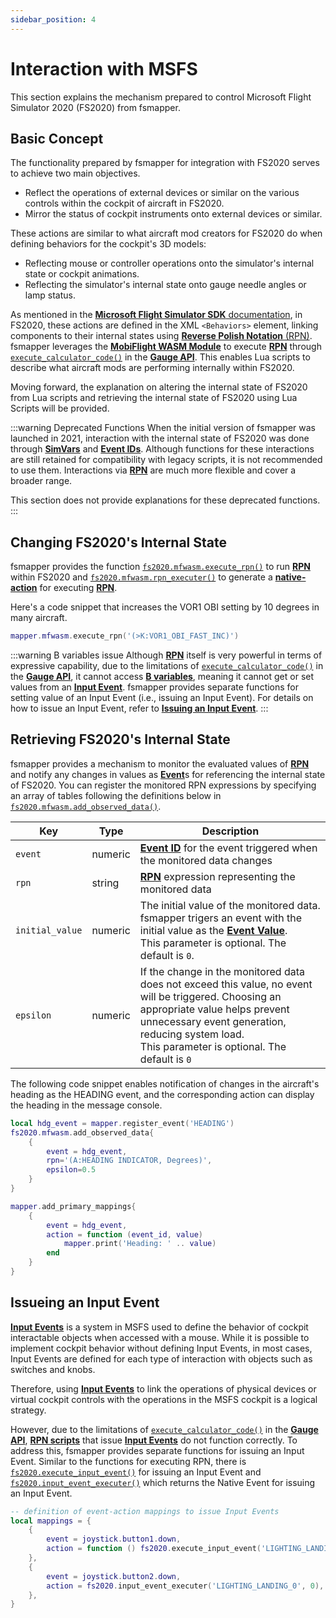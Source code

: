 ```yaml
---
sidebar_position: 4
---
```


# Interaction with MSFS
This section explains the mechanism prepared to control Microsoft Flight Simulator 2020 (FS2020) from fsmapper.

## Basic Concept
The functionality prepared by fsmapper for integration with FS2020 serves to achieve two main objectives.

- Reflect the operations of external devices or similar on the various controls within the cockpit of aircraft in FS2020.
- Mirror the status of cockpit instruments onto external devices or similar.

These actions are similar to what aircraft mod creators for FS2020 do when defining behaviors for the cockpit's 3D models:

- Reflecting mouse or controller operations onto the simulator's internal state or cockpit animations.
- Reflecting the simulator's internal state onto gauge needle angles or lamp status.

As mentioned in the [**Microsoft Flight Simulator SDK** documentation](https://docs.flightsimulator.com/html/Content_Configuration/Models/ModelBehaviors/Model_Behaviors.htm), in FS2020, these actions are defined in the XML `<Behaviors>` element, linking components to their internal states using [**Reverse Polish Notation** (RPN)](https://docs.flightsimulator.com/html/Additional_Information/Reverse_Polish_Notation.htm).<br/>
fsmapper leverages the [**MobiFlight WASM Module**](https://github.com/MobiFlight/MobiFlight-WASM-Module) to execute [**RPN**](https://docs.flightsimulator.com/html/Additional_Information/Reverse_Polish_Notation.htm) through [`execute_calculator_code()`](https://docs.flightsimulator.com/html/Programming_Tools/WASM/Gauge_API/execute_calculator_code.htm) in the [**Gauge API**](https://docs.flightsimulator.com/html/Programming_Tools/WASM/Gauge_API/Gauge_API.htm). This enables Lua scripts to describe what aircraft mods are performing internally within FS2020.

Moving forward, the explanation on altering the internal state of FS2020 from Lua scripts and retrieving the internal state of FS2020 using Lua Scripts will be provided.

:::warning Deprecated Functions
When the initial version of fsmapper was launched in 2021, interaction with the internal state of FS2020 was done through [**SimVars**](https://docs.flightsimulator.com/html/Programming_Tools/SimVars/Simulation_Variables.htm) and [**Event IDs**](https://docs.flightsimulator.com/html/Programming_Tools/Event_IDs/Event_IDs.htm). Although functions for these interactions are still retained for compatibility with legacy scripts, it is not recommended to use them. Interactions via [**RPN**](https://docs.flightsimulator.com/html/Additional_Information/Reverse_Polish_Notation.htm) are much more flexible and cover a broader range.<br/>

This section does not provide explanations for these deprecated functions.
:::

## Changing FS2020's Internal State
fsmapper provides the function [`fs2020.mfwasm.execute_rpn()`](/libs/fs2020/fs2020_mfwasm_execute_rpn) to run [**RPN**](https://docs.flightsimulator.com/html/Additional_Information/Reverse_Polish_Notation.htm) within FS2020 and [`fs2020.mfwasm.rpn_executer()`](/libs/fs2020/fs2020_mfwasm_rpn_executer) to generate a [**native-action**](/guide/event-action-mapping#action) for executing [**RPN**](https://docs.flightsimulator.com/html/Additional_Information/Reverse_Polish_Notation.htm).

Here's a code snippet that increases the VOR1 OBI setting by 10 degrees in many aircraft.

```lua
mapper.mfwasm.execute_rpn('(>K:VOR1_OBI_FAST_INC)')
```

:::warning B variables issue
Although [**RPN**](https://docs.flightsimulator.com/html/Additional_Information/Reverse_Polish_Notation.htm) itself is very powerful in terms of expressive capability, 
due to the limitations of [`execute_calculator_code()`](https://docs.flightsimulator.com/html/Programming_Tools/WASM/Gauge_API/execute_calculator_code.htm) in the [**Gauge API**](https://docs.flightsimulator.com/html/Programming_Tools/WASM/Gauge_API/Gauge_API.htm), 
it cannot access [**B variables**](https://docs.flightsimulator.com/html/Additional_Information/Reverse_Polish_Notation.htm?#Types), meaning it cannot get or set values from an [**Input Event**](https://docs.flightsimulator.com/html/Content_Configuration/Models/ModelBehaviors/Input_Event_Definitions.htm). fsmapper provides separate functions for setting value of an Input Event (i.e., issuing an Input Event). 
For details on how to issue an Input Event, refer to [**Issuing an Input Event**](#issueing-an-input-event).
:::

## Retrieving FS2020's Internal State
fsmapper provides a mechanism to monitor the evaluated values of [**RPN**](https://docs.flightsimulator.com/html/Additional_Information/Reverse_Polish_Notation.htm) and notify any changes in values as [**Event**](/guide/event-action-mapping#event)s for referencing the internal state of FS2020. 
You can register the monitored RPN expressions by specifying an array of tables following the definitions below in [`fs2020.mfwasm.add_observed_data()`](/libs/fs2020/fs2020_mfwasm_add_observed_data).

|Key|Type|Description|
|---|----|-----------|
|`event`|numeric|[**Event ID**](/guide/event-action-mapping#event) for the event triggered when the monitored data changes
|`rpn`|string|[**RPN**](https://docs.flightsimulator.com/html/Additional_Information/Reverse_Polish_Notation.htm) expression representing the monitored data
|`initial_value`|numeric|The initial value of the monitored data.<br/>fsmapper trigers an event with the initial value as the [**Event Value**](/guide/event-action-mapping#event).<br/>This parameter is optional. The default is `0`.
|`epsilon`|numeric|If the change in the monitored data does not exceed this value, no event will be triggered. Choosing an appropriate value helps prevent unnecessary event generation, reducing system load.<br/>This parameter is optional. The default is `0`

The following code snippet enables notification of changes in the aircraft's heading as the HEADING event, and the corresponding action can display the heading in the message console.

```lua
local hdg_event = mapper.register_event('HEADING')
fs2020.mfwasm.add_observed_data{
    {
        event = hdg_event,
        rpn='(A:HEADING INDICATOR, Degrees)',
        epsilon=0.5
    }
}

mapper.add_primary_mappings{
    {
        event = hdg_event,
        action = function (event_id, value)
            mapper.print('Heading: ' .. value)
        end
    }
}
```

## Issueing an Input Event
[**Input Events**](https://docs.flightsimulator.com/html/Content_Configuration/Models/ModelBehaviors/Input_Event_Definitions.htm) is a system in MSFS used to define the behavior of cockpit interactable objects when accessed with a mouse. 
While it is possible to implement cockpit behavior without defining Input Events, in most cases, Input Events are defined for each type of interaction with objects such as switches and knobs.

Therefore, using [**Input Events**](https://docs.flightsimulator.com/html/Content_Configuration/Models/ModelBehaviors/Input_Event_Definitions.htm) to link the operations of physical devices or virtual cockpit controls with the operations in the MSFS cockpit is a logical strategy.

However, due to the limitations of [`execute_calculator_code()`](https://docs.flightsimulator.com/html/Programming_Tools/WASM/Gauge_API/execute_calculator_code.htm) in the [**Gauge API**](https://docs.flightsimulator.com/html/Programming_Tools/WASM/Gauge_API/Gauge_API.htm), [**RPN scripts**](https://docs.flightsimulator.com/html/Additional_Information/Reverse_Polish_Notation.htm) that issue [**Input Events**](https://docs.flightsimulator.com/html/Content_Configuration/Models/ModelBehaviors/Input_Event_Definitions.htm) do not function correctly.
To address this, fsmapper provides separate functions for issuing an Input Event. 
Similar to the functions for executing RPN, there is [`fs2020.execute_input_event()`](/libs/fs2020/fs2020_execute_input_event) for issuing an Input Event and [`fs2020.input_event_executer()`](/libs/fs2020/fs2020_input_event_executer) which returns the Native Event for issuing an Input Event.

```lua
-- definition of event-action mappings to issue Input Events
local mappings = {
    {
        event = joystick.button1.down,
        action = function () fs2020.execute_input_event('LIGHTING_LANDING_0', 1) end,
    },
    {
        event = joystick.button2.down,
        action = fs2020.input_event_executer('LIGHTING_LANDING_0', 0),
    },
}
```